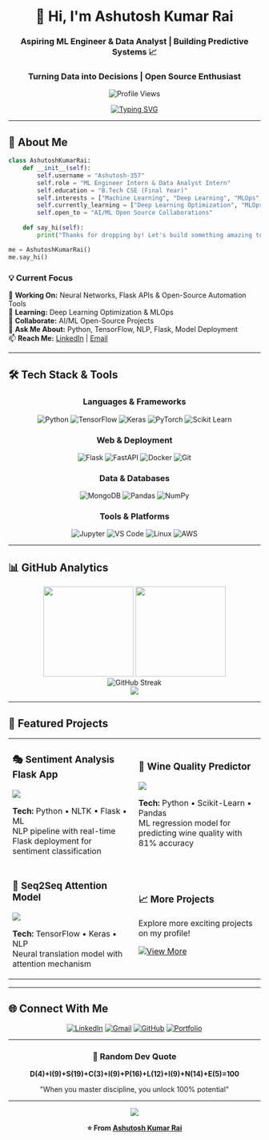 <div align="center">

# 👋 Hi, I'm Ashutosh Kumar Rai

### Aspiring ML Engineer & Data Analyst | Building Predictive Systems 📈
### Turning Data into Decisions | Open Source Enthusiast

<img src="https://komarev.com/ghpvc/?username=ashutosh12222119&label=Profile%20Views&color=0e75b6&style=flat" alt="Profile Views" />

[![Typing SVG](https://readme-typing-svg.herokuapp.com?font=Fira+Code&weight=600&size=24&pause=1000&color=3B82F6&center=true&vCenter=true&width=600&lines=Machine+Learning+Engineer;Backend+Enthusiast;Data+Analyst+Enthusiast;Data+Science+Enthusiast;Open+Source+Contributor)](https://git.io/typing-svg)

</div>

---

## 🚀 About Me

```python
class AshutoshKumarRai:
    def __init__(self):
        self.username = "Ashutosh-357"
        self.role = "ML Engineer Intern & Data Analyst Intern"
        self.education = "B.Tech CSE (Final Year)"
        self.interests = ["Machine Learning", "Deep Learning", "MLOps", "Data Analytics"]
        self.currently_learning = ["Deep Learning Optimization", "MLOps", "Neural Networks"]
        self.open_to = "AI/ML Open Source Collaborations"
    
    def say_hi(self):
        print("Thanks for dropping by! Let's build something amazing together!")

me = AshutoshKumarRai()
me.say_hi()
```

<div>

### 💡 Current Focus

🔭 **Working On:** Neural Networks, Flask APIs & Open-Source Automation Tools  
🌱 **Learning:** Deep Learning Optimization & MLOps  
🤝 **Collaborate:** AI/ML Open-Source Projects  
💬 **Ask Me About:** Python, TensorFlow, NLP, Flask, Model Deployment  
📫 **Reach Me:** [LinkedIn](https://www.linkedin.com/in/ashutoshkr135/) | [Email](mailto:reactmeme252@gmail.com)

</div>

---

## 🛠️ Tech Stack & Tools

<div align="center">

### Languages & Frameworks
![Python](https://img.shields.io/badge/Python-3776AB?style=for-the-badge&logo=python&logoColor=white)
![TensorFlow](https://img.shields.io/badge/TensorFlow-FF6F00?style=for-the-badge&logo=tensorflow&logoColor=white)
![Keras](https://img.shields.io/badge/Keras-D00000?style=for-the-badge&logo=keras&logoColor=white)
![PyTorch](https://img.shields.io/badge/PyTorch-EE4C2C?style=for-the-badge&logo=pytorch&logoColor=white)
![Scikit Learn](https://img.shields.io/badge/Scikit_Learn-F7931E?style=for-the-badge&logo=scikit-learn&logoColor=white)

### Web & Deployment
![Flask](https://img.shields.io/badge/Flask-000000?style=for-the-badge&logo=flask&logoColor=white)
![FastAPI](https://img.shields.io/badge/FastAPI-009688?style=for-the-badge&logo=fastapi&logoColor=white)
![Docker](https://img.shields.io/badge/Docker-2496ED?style=for-the-badge&logo=docker&logoColor=white)
![Git](https://img.shields.io/badge/Git-F05032?style=for-the-badge&logo=git&logoColor=white)

### Data & Databases
![MongoDB](https://img.shields.io/badge/MongoDB-47A248?style=for-the-badge&logo=mongodb&logoColor=white)
![Pandas](https://img.shields.io/badge/Pandas-150458?style=for-the-badge&logo=pandas&logoColor=white)
![NumPy](https://img.shields.io/badge/NumPy-013243?style=for-the-badge&logo=numpy&logoColor=white)

### Tools & Platforms
![Jupyter](https://img.shields.io/badge/Jupyter-F37626?style=for-the-badge&logo=jupyter&logoColor=white)
![VS Code](https://img.shields.io/badge/VS_Code-007ACC?style=for-the-badge&logo=visual-studio-code&logoColor=white)
![Linux](https://img.shields.io/badge/Linux-FCC624?style=for-the-badge&logo=linux&logoColor=black)
![AWS](https://img.shields.io/badge/AWS-232F3E?style=for-the-badge&logo=amazon-aws&logoColor=white)

</div>

---

## 📊 GitHub Analytics

<div align="center">
  <img height="180em" src="https://github-readme-stats.vercel.app/api?username=Aashutosh-357&show_icons=true&theme=radical&include_all_commits=true&count_private=true&hide_border=true&bg_color=0D1117&title_color=3B82F6&icon_color=3B82F6&text_color=C9D1D9"/>
  <img height="180em" src="https://github-readme-stats.vercel.app/api/top-langs/?username=Aashutosh-357&layout=compact&theme=radical&hide_border=true&bg_color=0D1117&title_color=3B82F6&text_color=C9D1D9"/>
</div>

<div align="center">
  <img src="https://github-readme-streak-stats.herokuapp.com/?user=Aashutosh-357&theme=radical&hide_border=true&background=0D1117&stroke=3B82F6&ring=3B82F6&fire=FF6B6B&currStreakLabel=3B82F6" alt="GitHub Streak"/>
</div>

<div align="center">
  <img src="https://github-readme-activity-graph.vercel.app/graph?username=Aashutosh-357&theme=react-dark&hide_border=true&area=true&bg_color=0D1117&color=3B82F6&line=3B82F6&point=FFFFFF" />
</div>

---

## 🎯 Featured Projects

<div align="center">

<table>
<tr>
<td width="50%">

### 🎭 Sentiment Analysis Flask App
<a href="https://project-sentiment-analysis.onrender.com">
<img src="https://github-readme-stats.vercel.app/api/pin/?username=Aashutosh-357&repo=sentiment-analysis&theme=radical&hide_border=true&bg_color=0D1117" />
</a>

**Tech:** Python • NLTK • Flask • ML  
NLP pipeline with real-time Flask deployment for sentiment classification

</td>
<td width="50%">

### 🍷 Wine Quality Predictor
<a href="https://wine-quality-predictor-nkle.onrender.com/">
<img src="https://github-readme-stats.vercel.app/api/pin/?username=Aashutosh-357&repo=Project-Wine_Quality_Prediction&theme=radical&hide_border=true&bg_color=0D1117" />
</a>

**Tech:** Python • Scikit-Learn • Pandas  
ML regression model for predicting wine quality with 81% accuracy

</td>
</tr>

<tr>
<td width="50%">

### 🔄 Seq2Seq Attention Model
<a href="https://github.com/Aashutosh-357/seq2seq-attention">
<img src="https://github-readme-stats.vercel.app/api/pin/?username=Aashutosh-357&repo=seq2seq-attention&theme=radical&hide_border=true&bg_color=0D1117" />
</a>

**Tech:** TensorFlow • Keras • NLP  
Neural translation model with attention mechanism

</td>
<td width="50%">

### 📈 More Projects
Explore more exciting projects on my profile!

[![View More](https://img.shields.io/badge/View_All_Projects-3B82F6?style=for-the-badge&logo=github&logoColor=white)](https://github.com/Aashutosh-357?tab=repositories)

</td>
</tr>
</table>

</div>

---

## 🌐 Connect With Me

<div align="center">

[![LinkedIn](https://img.shields.io/badge/LinkedIn-0A66C2?style=for-the-badge&logo=linkedin&logoColor=white)](https://www.linkedin.com/in/ashutoshkr135/)
[![Gmail](https://img.shields.io/badge/Gmail-D14836?style=for-the-badge&logo=gmail&logoColor=white)](mailto:reactmeme252@gmail.com)
[![GitHub](https://img.shields.io/badge/GitHub-181717?style=for-the-badge&logo=github&logoColor=white)](https://github.com/Aashutosh-357)
[![Portfolio](https://img.shields.io/badge/Portfolio-3B82F6?style=for-the-badge&logo=google-chrome&logoColor=white)](#)

</div>

---

<div align="center">

### 💭 Random Dev Quote

**D(4)+I(9)+S(19)+C(3)+I(9)+P(16)+L(12)+I(9)+N(14)+E(5)=100**

"When you master discipline, you unlock 100% potential"

---
<img src="https://capsule-render.vercel.app/api?type=waving&color=gradient&customColorList=6,11,20&height=150&section=footer&text=Thanks%20for%20Visiting!&fontSize=42&fontColor=fff&animation=twinkling&fontAlignY=72"/>

**⭐ From [Ashutosh Kumar Rai](https://github.com/Aashutosh-357)**

</div>
